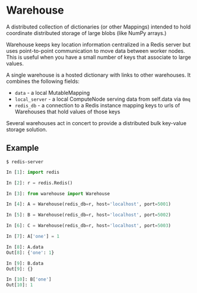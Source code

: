 Warehouse
=========

A distributed collection of dictionaries (or other Mappings) intended to hold
coordinate distributed storage of large blobs (like NumPy arrays.)

Warehouse keeps key location information centralized in a Redis server but uses
point-to-point communication to move data between worker nodes.  This is
useful when you have a small number of keys that associate to large values.

A single warehouse is a hosted dictionary with links to other warehouses.  It
combines the following fields:

* `data`         - a local MutableMapping
* `local_server` - a local ComputeNode serving data from self.data via `0mq`
* `redis_db`     - a connection to a Redis instance mapping keys to urls of
                   Warehouses that hold values of those keys

Several warehouses act in concert to provide a distributed bulk key-value
storage solution.


Example
-------

    $ redis-server

```python
In [1]: import redis

In [2]: r = redis.Redis()

In [3]: from warehouse import Warehouse

In [4]: A = Warehouse(redis_db=r, host='localhost', port=5001)

In [5]: B = Warehouse(redis_db=r, host='localhost', port=5002)

In [6]: C = Warehouse(redis_db=r, host='localhost', port=5003)

In [7]: A['one'] = 1

In [8]: A.data
Out[8]: {'one': 1}

In [9]: B.data
Out[9]: {}

In [10]: B['one']
Out[10]: 1
```
